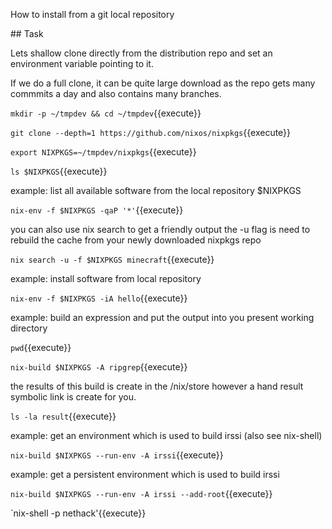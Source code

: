 
How to install from a git local repository


## Task

Lets shallow clone directly from the distribution repo and set an environment variable pointing to it.

If we do a full clone, it can be quite large download as  the repo gets many commmits a day and 
also contains many branches.


`mkdir -p ~/tmpdev && cd ~/tmpdev`{{execute}}

`git clone --depth=1 https://github.com/nixos/nixpkgs`{{execute}}

`export NIXPKGS=~/tmpdev/nixpkgs`{{execute}}

`ls $NIXPKGS`{{execute}}


example: list all available software from the local repository $NIXPKGS

`nix-env -f $NIXPKGS -qaP '*'`{{execute}}

you can also use nix search to get a friendly output
the -u flag is need to rebuild the cache from your newly downloaded nixpkgs repo

`nix search -u -f $NIXPKGS minecraft`{{execute}}

example: install software from local repository

`nix-env -f $NIXPKGS -iA hello`{{execute}}

example: build an expression and put the output into you present working directory

`pwd`{{execute}}

`nix-build $NIXPKGS -A ripgrep`{{execute}}

the results of this build is create in the /nix/store however a hand result symbolic link
is create for you.

``ls -la result``{{execute}}


example: get an environment which is used to build irssi (also see nix-shell)

`nix-build $NIXPKGS --run-env -A irssi`{{execute}}

example: get a persistent environment which is used to build irssi

`nix-build $NIXPKGS --run-env -A irssi --add-root`{{execute}}

`nix-shell -p nethack'{{execute}}

